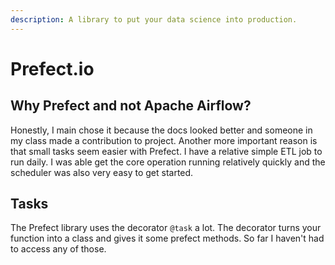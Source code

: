 ```yaml
---
description: A library to put your data science into production.
---
```


# Prefect.io

## Why Prefect and not Apache Airflow?

Honestly, I main chose it because the docs looked better and someone in my class made a contribution to project. Another more important reason is that small tasks seem easier with Prefect. I have a relative simple ETL job to run daily. I was able get the core operation running relatively quickly and the scheduler was also very easy to get started.

## Tasks

The Prefect library uses the decorator `@task` a lot. The decorator turns your function into a class and gives it some prefect methods. So far I haven't had to access any of those. 

